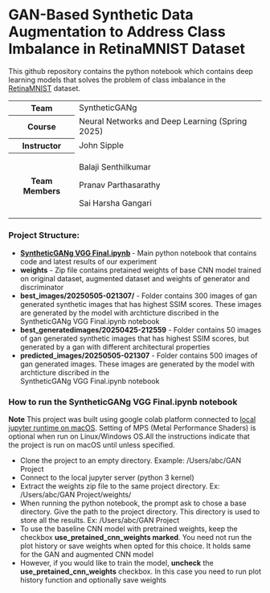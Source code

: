 # GAN-Based Synthetic Data Augmentation to Address Class Imbalance in RetinaMNIST Dataset
This github repository contains the python notebook which contains deep learning models that solves the problem of class imbalance in the <a href="https://medmnist.com">RetinaMNIST</a> dataset.
<table>
  <tr>
    <th>Team</th>
    <td>SyntheticGANg</td>
  </tr>
  <tr>
    <th>Course</th>
    <td>Neural Networks and Deep Learning (Spring 2025)</td>
  </tr>
  <tr>
    <th>Instructor</th>
    <td>John Sipple</td>
  </tr>
  <tr>
    <th>Team Members</th>
    <td>
      <p>Balaji Senthilkumar</p>
      <p>Pranav Parthasarathy</p>
      <p>Sai Harsha Gangari</p>
    </td>
  </tr>
</table>

### Project Structure:
<ul>
  <li>
    <b><a href="https://github.com/harshagangari747/SyntheticGANg_NNDL_Final_Project/blob/main/SyntheticGANg%20VGG%20Final.ipynb">SyntheticGANg VGG Final.ipynb</a> </b> - Main python notebook that contains code and latest results of our experiment 
  </li>
  <li>
    <b>weights</b> - Zip file contains pretained weights of base CNN model trained on original dataset, augmented dataset and weights of generator and discriminator
  </li>
  <li>
    <b>best_images/20250505-021307/</b> - Folder contains 300 images of gan generated synthetic images that has highest SSIM scores. These images are generated by the model with archticture discribed in the </br>
SyntheticGANg VGG Final.ipynb notebook
  </li>
  <li>
    <b>best_generatedimages/20250425-212559</b> - Folder contains 50 images of gan generated synthetic images that has highest SSIM scores, but generated by a gan with different architectural properties
  </li>

  <li>
    <b>predicted_images/20250505-021307</b> - Folder contains 500 images of gan generated images. These images are generated by the model with archticture discribed in the </br>
SyntheticGANg VGG Final.ipynb notebook
  </li>
</ul>

### How to run the SyntheticGANg VGG Final.ipynb notebook
<b>Note</b> This project was built using google colab platform connected to <u>local jupyter runtime on macOS</u>. Setting of MPS (Metal Performance Shaders) is optional when run on Linux/Windows OS.All the instructions
indicate that the project is run on macOS until unless specified.
<ul>
  <li>
    Clone the project to an empty directory. Example: /Users/abc/GAN Project
  </li>
  <li>
    Connect to the local jupyter server (python 3 kernel)
  </li>
  <li>
    Extract the weights zip file to the same project directory. Ex: /Users/abc/GAN Project/weights/
  </li>
  <li>
    When running the python notebook, the prompt ask to chose a base directory. Give the path to the project directory. This directory is used to store all the results. Ex: /Users/abc/GAN Project
  </li>
  <li>
    To use the baseline CNN model with pretrained weights, keep the checkbox <b>use_pretained_cnn_weights marked</b>. You need not run the plot history or save weights when opted for this choice.
    It holds same for the GAN and augmented CNN model
  </li>
  <li>
    However, if you would like to train the model, <b>uncheck</b> the <b>use_pretained_cnn_weights</b> checkbox. In this case you need to run plot history function and optionally save weights 
  </li>
</ul>


